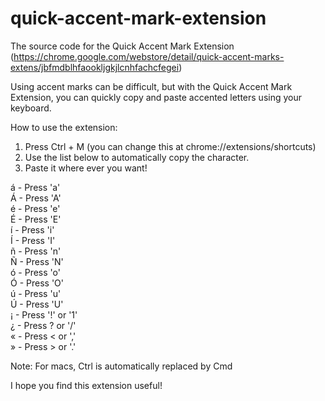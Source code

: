 # quick-accent-mark-extension
The source code for the Quick Accent Mark Extension (https://chrome.google.com/webstore/detail/quick-accent-marks-extens/jbfmdblhfaookljgkjlcnhfachcfegei)

Using accent marks can be difficult, but with the Quick Accent Mark Extension, you can quickly copy and paste accented letters using your keyboard.

How to use the extension:

1. Press Ctrl + M (you can change this at chrome://extensions/shortcuts)
2. Use the list below to automatically copy the character.
3. Paste it where ever you want!

á - Press 'a'
<br>Á - Press 'A'
<br>é - Press 'e'
<br>É - Press 'E'
<br>í - Press 'i'
<br>Í - Press 'I'
<br>ñ - Press 'n'
<br>Ñ - Press 'N'
<br>ó - Press 'o'
<br>Ó - Press 'O'
<br>ú - Press 'u'
<br>Ú - Press 'U'
<br>¡ - Press '!' or '1'
<br>¿ - Press ? or '/'
<br>« - Press < or ','
<br>» - Press > or '.'

Note: For macs, Ctrl is automatically replaced by Cmd

I hope you find this extension useful!
